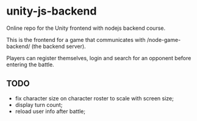 # unity-js-backend
Online repo for the Unity frontend with nodejs backend course.

This is the frontend for a game that communicates with /node-game-backend/ (the backend server).

Players can register themselves, login and search for an opponent before entering the battle.

## TODO

* fix character size on character roster to scale with screen size;
* display turn count;
* reload user info after battle;